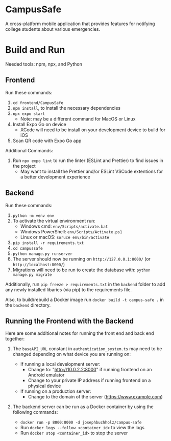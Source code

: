 # CampusSafe

A cross-platform mobile application that provides features for notifying college students about various emergencies.

# Build and Run

Needed tools: npm, npx, and Python

## Frontend

Run these commands:

1. `cd frontend/CampusSafe`
2. `npm install`, to install the necessary dependencies
3. `npx expo start`
   - Note: may be a different command for MacOS or Linux
4. Install Expo Go on device
   - XCode will need to be install on your development device to build for iOS
5. Scan QR code with Expo Go app

Additional Commands:

1. Run `npx expo lint` to run the linter (ESLint and Prettier) to find issues in the project
   - May want to install the Prettier and/or ESLint VSCode extentions for a better development experience

## Backend

Run these commands:

1. `python -m venv env`
2. To activate the virtual environment run:
   - Windows cmd: `env/Scripts/activate.bat`
   - Windows PowerShell: `env/Scripts/Activate.ps1`
   - Linux or macOS: `soruce env/bin/activate`
3. `pip install -r requirements.txt`
4. `cd campussafe`
5. `python manage.py runserver`
6. The server should now be running on `http://127.0.0.1:8000/` (or `http://localhost:8000/`)
7. Migrations will need to be run to create the database with: `python manage.py migrate`

Additionally, run `pip freeze > requirements.txt` in the `backend` folder to add any newly installed libaries (via pip) to the requirements file.

Also, to build/rebuild a Docker image run `docker build -t campus-safe .` in the `backend` directory.

## Running the Frontend with the Backend

Here are some additional notes for running the front end and back end together:

1. The `baseAPI_URL` constant in `authentication_system.ts` may need to be changed depending on what device you are running on:

   - If running a local development server:
     - Change to: "http://10.0.2.2:8000" if running frontend on an Android emulator
     - Change to your private IP address if running frontend on a physical device
   - If running on a production server:
     - Change to the domain of the server (https://www.example.com)

2. The backend server can be run as a Docker container by using the following commands:

   - `docker run -p 8000:8000 -d josephbuchholz/campus-safe`
   - Run `docker logs --follow <container_id>` to view the logs
   - Run `docker stop <container_id>` to stop the server
